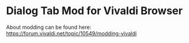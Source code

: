 # Dialog Tab Mod for Vivaldi Browser
About modding can be found here: https://forum.vivaldi.net/topic/10549/modding-vivaldi

